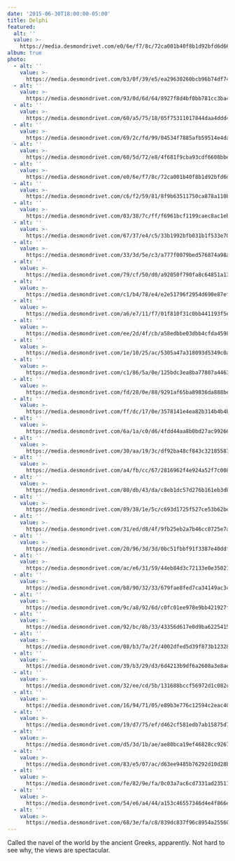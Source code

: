```yaml
---
date: '2015-06-30T18:00:00-05:00'
title: Delphi
featured:
  alt: ''
  value: >-
    https://media.desmondrivet.com/e0/6e/f7/8c/72ca001b40f8b1d92bfd6d66c13848177ffcb64885b4178cd8036e99.jpg
album: true
photo:
  - alt: ''
    value: >-
      https://media.desmondrivet.com/b3/0f/39/e5/ea29630260bcb96b74df741c7886c3345158cf8a05403d483c4e1bdb.jpg
  - alt: ''
    value: >-
      https://media.desmondrivet.com/93/0d/6d/64/8927f8d4bf0bb781cc3ba46f5300c4682e451f1dbefbafa69889d369.jpg
  - alt: ''
    value: >-
      https://media.desmondrivet.com/60/a5/75/18/05f75311017844daa4ddd47ee1de0ad969e44618d0fe116472699565.jpg
  - alt: ''
    value: >-
      https://media.desmondrivet.com/69/2c/fd/99/04534f7885afb59514e4da9f9a762d57978e14323c38f1237c514090.jpg
  - alt: ''
    value: >-
      https://media.desmondrivet.com/60/5d/72/e8/4f681f9cba93cdf6608bbe4e38e33d8452aed40c56d980dade26e2f2.jpg
  - alt: ''
    value: >-
      https://media.desmondrivet.com/e0/6e/f7/8c/72ca001b40f8b1d92bfd6d66c13848177ffcb64885b4178cd8036e99.jpg
  - alt: ''
    value: >-
      https://media.desmondrivet.com/c6/f2/59/81/8f9b63511750ca878a110b4136b0b8952c2a9b99c78f61bc310a26b2.jpg
  - alt: ''
    value: >-
      https://media.desmondrivet.com/03/38/7c/ff/f6961bcf1199caec8ac1eb45bb64c34eba7a29ad4cdd26601c9dbf03.jpg
  - alt: ''
    value: >-
      https://media.desmondrivet.com/67/37/e4/c5/33b1992bfb031b1f533e706b71a8aae2522a246633ff520396ee6c53.jpg
  - alt: ''
    value: >-
      https://media.desmondrivet.com/33/3d/5e/c3/a777f0079bed576874a98af5c9056ab8d3baaa80267110558fbc40a2.jpg
  - alt: ''
    value: >-
      https://media.desmondrivet.com/79/cf/50/d0/a92050f790fa8c64851a136fd1f324a567aa30dc4e61ddebd51cc9c5.jpg
  - alt: ''
    value: >-
      https://media.desmondrivet.com/c1/b4/78/e4/e2e51796f2954d690e87ef15242641c9bf79a1bd0c894d413306dedf.jpg
  - alt: ''
    value: >-
      https://media.desmondrivet.com/a6/e7/11/f7/01f810f31c0bb441193f5e159be322c3c84963f59716c9e8417bfae7.jpg
  - alt: ''
    value: >-
      https://media.desmondrivet.com/ee/2d/4f/cb/a58edbbe03dbb4cfda4598ed502efc7c52d99aab5e049d6af067b5c1.jpg
  - alt: ''
    value: >-
      https://media.desmondrivet.com/1e/10/25/ac/5305a47a318093d5349c0adfb33f57099c5207c3b43e93d25ac44f27.jpg
  - alt: ''
    value: >-
      https://media.desmondrivet.com/c1/86/5a/0e/125bdc3ea8ba77807a44638536293801361212a792beb01f470a0e82.jpg
  - alt: ''
    value: >-
      https://media.desmondrivet.com/fd/28/0e/88/9291af65ba89836da888befafc614c754fd53b009234b2d31b2311b5.jpg
  - alt: ''
    value: >-
      https://media.desmondrivet.com/ff/dc/17/0e/3578141e4ea82b314b4b4b0493c7eefda977bd83325ec20114a4d287.jpg
  - alt: ''
    value: >-
      https://media.desmondrivet.com/6a/1a/c0/d6/4fdd44aa8b0bd27ac99266197608278c089c8de896938c9c1ae6265d.jpg
  - alt: ''
    value: >-
      https://media.desmondrivet.com/30/aa/19/3c/df92ba48cf843c3218558717ab95787b9b46b0095bf749fdeb432721.jpg
  - alt: ''
    value: >-
      https://media.desmondrivet.com/a4/fb/cc/67/2816962f4e924a52f7c008cbcb6e1f7f1727683eb9eadc72c94ba2ed.jpg
  - alt: ''
    value: >-
      https://media.desmondrivet.com/80/db/43/da/c8eb1dc57d276b161eb3dbf8f7f3cfb3c4cad6dadf14e4a9523c88ca.jpg
  - alt: ''
    value: >-
      https://media.desmondrivet.com/89/38/1e/5c/c693d1725f527ce53b62be55322dbd82d9228a93284c2ce5b4c9de9b.jpg
  - alt: ''
    value: >-
      https://media.desmondrivet.com/31/ed/d8/4f/9fb25eb2a7b46cc8725e7a7efa5a0a8bf8f81af144a5bb18d259e65d.jpg
  - alt: ''
    value: >-
      https://media.desmondrivet.com/20/96/3d/3d/0bc51fbbf91f3387e40ddffef5845aa72ec69531b11a113e0782cf01.jpg
  - alt: ''
    value: >-
      https://media.desmondrivet.com/ac/e6/31/59/44eb84d3c72133e0e35021596a4fda8f5aa5920c1e28715ec06ab8df.jpg
  - alt: ''
    value: >-
      https://media.desmondrivet.com/b8/90/32/33/679fae8fed7ca34149ac3c78c6ab9a85ff8fc5568017808dd602ffb6.jpg
  - alt: ''
    value: >-
      https://media.desmondrivet.com/9c/a8/92/6d/c0fc01ee978e9bb421927f90b328fd3e387f8770509ad71daa26b7b9.jpg
  - alt: ''
    value: >-
      https://media.desmondrivet.com/92/bc/8b/33/43356d617e0d9ba622541510d8b0225b3271f5222fc1fed15022d46a.jpg
  - alt: ''
    value: >-
      https://media.desmondrivet.com/08/b3/7a/2f/4002dfed5d39f873b12328ff3100cbd099bf9dec6cc08cc6d8326873.jpg
  - alt: ''
    value: >-
      https://media.desmondrivet.com/39/b3/29/d3/6d4213b9df6a2608a3e8aebce9bc72c46b9000cf81330426060d3657.jpg
  - alt: ''
    value: >-
      https://media.desmondrivet.com/32/ee/cd/5b/131688bccf56972d1c082c4566ac1c24171bac7d490734d9656a87f7.jpg
  - alt: ''
    value: >-
      https://media.desmondrivet.com/16/94/71/05/e89b3e776c12594c2eac40eedeebab6bbf8fdc489a9819f503b5a565.jpg
  - alt: ''
    value: >-
      https://media.desmondrivet.com/19/d7/75/ef/d462cf581edb7ab15875d760108669a5221791c33a0eb9933d75ff8b.jpg
  - alt: ''
    value: >-
      https://media.desmondrivet.com/d5/3d/1b/ae/ae80bca19ef46828cc9267a142f710f443e07e6c82258af16a7e97b7.jpg
  - alt: ''
    value: >-
      https://media.desmondrivet.com/83/e5/07/ac/d63ee9485b76292d10d28baf1f2d4e4dece3b373a8fa8a6778347460.jpg
  - alt: ''
    value: >-
      https://media.desmondrivet.com/fe/82/9e/fa/0c03a7ac6cd7331ad235110b151f5204f9dc8a1ff0211598d5f6d45e.jpg
  - alt: ''
    value: >-
      https://media.desmondrivet.com/54/e6/a4/44/a153c46557346d4e4f866eab98e19fb9dad6c062e0f326d0b3637967.jpg
  - alt: ''
    value: >-
      https://media.desmondrivet.com/68/3e/fa/c8/839dc837f96c8954a25560c5ad2b4e82fe193f150a5d6ede29d88e33.jpg
---
```


Called the navel of the world by the ancient Greeks, apparently.  Not hard to see why, the views are spectacular.
